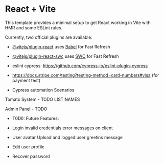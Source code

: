 # React + Vite

This template provides a minimal setup to get React working in Vite with HMR and some ESLint rules.

Currently, two official plugins are available:

- [@vitejs/plugin-react](https://github.com/vitejs/vite-plugin-react/blob/main/packages/plugin-react/README.md) uses [Babel](https://babeljs.io/) for Fast Refresh
- [@vitejs/plugin-react-swc](https://github.com/vitejs/vite-plugin-react-swc) uses [SWC](https://swc.rs/) for Fast Refresh

- eslint cypress: https://github.com/cypress-io/eslint-plugin-cypress

- https://docs.stripe.com/testing?testing-method=card-numbers#visa (for payment test)

- Cypress automation Scenarios

Tomato System - TODO LIST NAMES

Admin Panel - TODO

- T0D0: Future Features:

- Login invalid credentials error messages on client
- User avatar Upload and logged user greetins message
- Edit user profile
- Recover password
